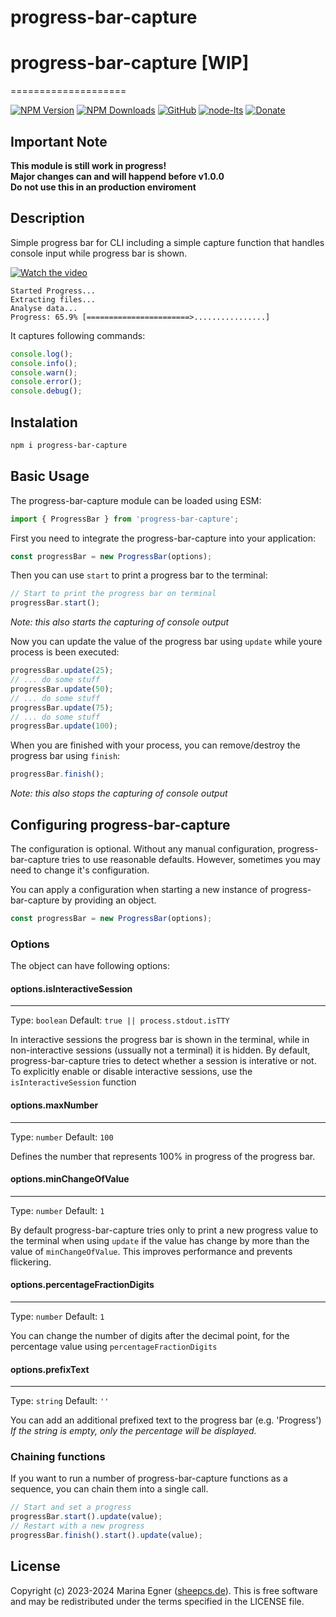 # progress-bar-capture

# progress-bar-capture **[WIP]**  

====================

[![NPM Version](https://img.shields.io/npm/v/progress-bar-capture.svg)](https://www.npmjs.com/package/progress-bar-capture)
[![NPM Downloads](https://img.shields.io/npm/dt/progress-bar-capture.svg)](https://www.npmjs.com/package/progress-bar-capture)
[![GitHub](https://img.shields.io/github/license/SheepCreativeSoftware/progress-bar-capture)](https://github.com/SheepCreativeSoftware/progress-bar-capture)
[![node-lts](https://img.shields.io/node/v-lts/progress-bar-capture)](https://www.npmjs.com/package/progress-bar-capture)
[![Donate](https://img.shields.io/badge/Donate-PayPal-green.svg)](https://www.paypal.com/donate/?hosted_button_id=RG6PSXR828X94)

## Important Note
**This module is still work in progress!**  
**Major changes can and will happend before v1.0.0**  
**Do not use this in an production enviroment**  

## Description
Simple progress bar for CLI including a simple capture function that handles console input while progress bar is shown.

[![Watch the video](https://github.com/SheepCreativeSoftware/progress-bar-capture/assets/33145691/f2e82e4e-3996-4a78-9e56-986be26c5aa7)](https://github.com/SheepCreativeSoftware/progress-bar-capture/assets/33145691/video.webm)

```cli
Started Progress...
Extracting files...
Analyse data...
Progress: 65.9% [=======================>................]
```

It captures following commands:
```js
console.log();
console.info();
console.warn();
console.error();
console.debug();
```

## Instalation
```bash
npm i progress-bar-capture
```

## Basic Usage
The progress-bar-capture module can be loaded using ESM:
```js
import { ProgressBar } from 'progress-bar-capture';
```

First you need to integrate the progress-bar-capture into your application:
```js
const progressBar = new ProgressBar(options);
```

Then you can use `start` to print a progress bar to the terminal:
```js
// Start to print the progress bar on terminal
progressBar.start();
```
*Note: this also starts the capturing of console output*

Now you can update the value of the progress bar using `update` while youre process is been executed:
```js
progressBar.update(25);
// ... do some stuff
progressBar.update(50);
// ... do some stuff
progressBar.update(75);
// ... do some stuff
progressBar.update(100);
```

When you are finished with your process, you can remove/destroy the progress bar using `finish`:
```js
progressBar.finish();
```
*Note: this also stops the capturing of console output*

## Configuring progress-bar-capture
The configuration is optional. Without any manual configuration, progress-bar-capture tries to use reasonable defaults.
However, sometimes you may need to change it's configuration.  

You can apply a configuration when starting a new instance of progress-bar-capture by providing an object.
```js
const progressBar = new ProgressBar(options);
```

### Options

The object can have following options:
#### options.isInteractiveSession
----------------------------------
Type: `boolean` Default: `true || process.stdout.isTTY`

In interactive sessions the progress bar is shown in the terminal, while in non-interactive sessions (ussually not a terminal) it is hidden. By default, progress-bar-capture tries to detect whether a session is interative or not.
To explicitly enable or disable interactive sessions, use the `isInteractiveSession` function

#### options.maxNumber
----------------------------------
Type: `number` Default: `100`

Defines the number that represents 100% in progress of the progress bar.

#### options.minChangeOfValue
----------------------------------
Type: `number` Default: `1`

By default progress-bar-capture tries only to print a new progress value to the terminal when using `update` if the value has change by more than the value of `minChangeOfValue`.
This improves performance and prevents flickering.

#### options.percentageFractionDigits
----------------------------------
Type: `number` Default: `1`

You can change the number of digits after the decimal point, for the percentage value using `percentageFractionDigits`

#### options.prefixText
----------------------------------
Type: `string` Default: `''`

You can add an additional prefixed text to the progress bar (e.g. 'Progress')
*If the string is empty, only the percentage will be displayed.*

### Chaining functions
If you want to run a number of progress-bar-capture functions as a sequence, you can chain them into a single call.
```js
// Start and set a progress
progressBar.start().update(value);
// Restart with a new progress
progressBar.finish().start().update(value);
```

## License
Copyright (c) 2023-2024 Marina Egner ([sheepcs.de](https://sheepcs.de)). This is free software and may be redistributed under the terms specified in the LICENSE file.
